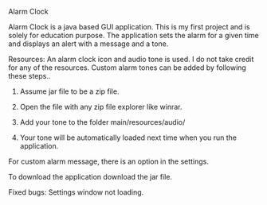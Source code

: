 Alarm Clock

Alarm Clock is a java based GUI application. This is my first project and is solely for education purpose. The application sets the alarm for a given time and displays an alert with a message and a tone.

Resources: An alarm clock icon and audio tone is used. I do not take credit for any of the resources. Custom alarm tones can be added by following these steps..

1) Assume jar file to be a zip file.

2) Open the file with any zip file explorer like winrar.

3) Add your tone to the folder main/resources/audio/

4) Your tone will be automatically loaded next time when you run the application.

For custom alarm message, there is an option in the settings.

To download the application download the jar file.

Fixed bugs: Settings window not loading.
